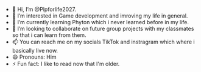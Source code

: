 - 👋 Hi, I’m @Plpforlife2027.
- 👀 I’m interested in Game development and imroving my life in general. 
- 🌱 I’m currently learning Phyton which i never learned before in my life. 
- 💞️ I’m looking to collaborate on future group projects with my classmates so that i can learn from them. 
- 📫 You can reach me on my socials TikTok and instragram which where i basically live now.
- 😄 Pronouns: Him
- ⚡ Fun fact: I like to read now that I'm older.

<!---
Plpforlife2027/Plpforlife2027 is a ✨ special ✨ repository because its `README.md` (this file) appears on your GitHub profile.
You can click the Preview link to take a look at your changes.
--->
